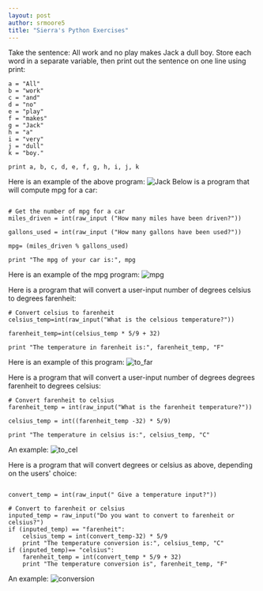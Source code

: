 ```yaml
---
layout: post
author: srmoore5
title: "Sierra's Python Exercises"
---
```


Take the sentence: All work and no play makes Jack a dull boy. 
Store each word in a separate variable, then print out the sentence on one line using print:

```
a = "All"
b = "work"
c = "and"
d = "no"
e = "play"
f = "makes"
g = "Jack"
h = "a"
i = "very"
j = "dull"
k = "boy."

print a, b, c, d, e, f, g, h, i, j, k
```
Here is an example of the above program:
![Jack](http://farm8.staticflickr.com/7333/12091866115_848778dd3f_b.jpg)
Below is a program that will compute mpg for a car:
```

# Get the number of mpg for a car
miles_driven = int(raw_input ("How many miles have been driven?"))

gallons_used = int(raw_input ("How many gallons have been used?"))

mpg= (miles_driven % gallons_used)

print "The mpg of your car is:", mpg

```
Here is an example of the mpg program:
![mpg](http://farm4.staticflickr.com/3759/12091836965_34487c3aa0_b.jpg)

Here is a program that will convert a user-input number of degrees celsius to degrees farenheit:
```
# Convert celsius to farenheit
celsius_temp=int(raw_input("What is the celsious temperature?"))

farenheit_temp=int(celsius_temp * 5/9 + 32)

print "The temperature in farenheit is:", farenheit_temp, "F"
```
Here is an example of this program:
![to_far](http://farm6.staticflickr.com/5548/12092080875_d19f34e174_b.jpg)

Here is a program that will convert a user-input number of degrees degrees farenheit to degrees celsius:
```
# Convert farenheit to celsius
farenheit_temp = int(raw_input("What is the farenheit temperature?"))

celsius_temp = int((farenheit_temp -32) * 5/9)

print "The temperature in celsius is:", celsius_temp, "C"
```
An example:
![to_cel](http://farm8.staticflickr.com/7449/12092567446_c5998ab5d0_b.jpg)

Here is a program that will convert degrees or celsius as above, depending on the users' choice:
```

convert_temp = int(raw_input(" Give a temperature input?"))
    
# Convert to farenheit or celsius
inputed_temp = raw_input("Do you want to convert to farenheit or celsius?")
if (inputed_temp) == "farenheit":
    celsius_temp = int(convert_temp-32) * 5/9
    print "The temperature conversion is:", celsius_temp, "C"
if (inputed_temp)== "celsius":
    farenheit_temp = int(convert_temp * 5/9 + 32)
    print "The temperature conversion is", farenheit_temp, "F"
```
An example:
![conversion](http://farm8.staticflickr.com/7439/12091890784_ed5bf9535b_b.jpg)







